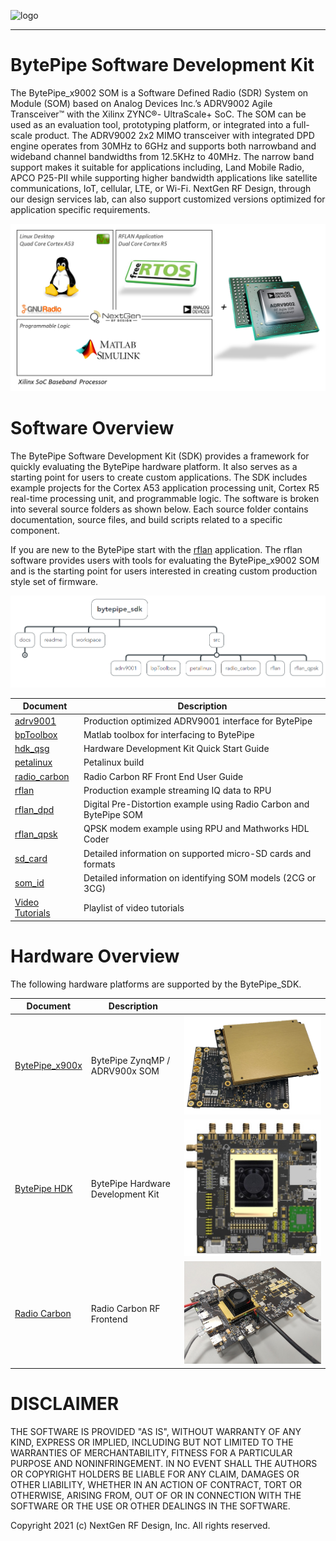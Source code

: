 ![logo](docs/BytePipe_Logo.png)

---

# BytePipe Software Development Kit

The BytePipe_x9002 SOM is a Software Defined Radio (SDR) System on Module (SOM) based on Analog Devices Inc.’s ADRV9002 Agile Transceiver™ with the Xilinx ZYNC®- UltraScale+ SoC.  The SOM can be used as an evaluation tool, prototyping platform, or integrated into a full-scale product.  The ADRV9002 2x2 MIMO transceiver with integrated DPD engine operates from 30MHz to 6GHz and supports both narrowband and wideband channel bandwidths from 12.5KHz to 40MHz.  The narrow band support makes it suitable for applications including, Land Mobile Radio, APCO P25-PII while supporting higher bandwidth applications like satellite communications, IoT, cellular,  LTE, or Wi-Fi.  NextGen RF Design, through our design services lab, can also support customized versions optimized for application specific requirements.

![sdk_01](docs/architecture/sdk_01.png)

# Software Overview

The BytePipe Software Development Kit (SDK) provides a framework for quickly evaluating the BytePipe hardware platform.  It also serves as a starting point for users to create custom applications.  The SDK includes example projects for the Cortex A53 application processing unit, Cortex R5 real-time processing unit, and programmable logic.  The software is broken into several source folders as shown below.  Each source folder contains documentation, source files, and build scripts related to a specific component.  

If you are new to the BytePipe start with the [rflan](src/rflan/README.md) application.  The rflan software provides users with tools for evaluating the BytePipe_x9002 SOM and is the starting point for users interested in creating custom production style set of firmware.  

![src_overview](docs/architecture/src_overview.png)


|  Document                                                           | Description                                                   |
|---------------------------------------------------------------------|---------------------------------------------------------------|
| [adrv9001](src/adrv9001/README.md)                                  | Production optimized ADRV9001 interface for BytePipe          | 
| [bpToolbox](src/bpToolbox/README.md)                                | Matlab toolbox for interfacing to BytePipe                    | 
| [hdk_qsg](docs/hdk_qsg/README.md)                                   | Hardware Development Kit Quick Start Guide                    | 
| [petalinux](src/petalinux/README.md)                                | Petalinux build                                               | 
| [radio_carbon](docs/hardware/RadioCarbon/RadioCarbon.md)            | Radio Carbon RF Front End User Guide                          | 
| [rflan](src/rflan/README.md)                                        | Production example streaming IQ data to RPU                   | 
| [rflan_dpd](src/rflan_dpd)                                     | Digital Pre-Distortion example using Radio Carbon and BytePipe SOM | 
| [rflan_qpsk](src/rflan_qpsk/README.md)                              | QPSK modem example using RPU and Mathworks HDL Coder          | 
| [sd_card](docs/sd_card/README.md)                                   | Detailed information on supported micro-SD cards and formats  | 
| [som_id](docs/som_id/README.md)                                     | Detailed information on identifying SOM models (2CG or 3CG)   | 
| [Video Tutorials](https://www.youtube.com/playlist?list=PL1O6z4HXixy3uAJCNkjg2Hvm9Dcu4XAUr) | Playlist of video tutorials           | 


# Hardware Overview

The following hardware platforms are supported by the BytePipe_SDK.

|  Document                                                 | Description                           |                                                      |
|-----------------------------------------------------------|---------------------------------------|------------------------------------------------------|
| [BytePipe_x900x](docs/hardware/BytePipe_x900x/BytePipe_x900x.md)   | BytePipe ZynqMP / ADRV900x SOM        | ![pic](docs/hardware/BytePipe_x900x/bytepipe_x900x.png)       |
| [BytePipe HDK](docs/hardware/hdk/hdk.md)                           | BytePipe Hardware Development Kit     | ![pic](docs/hardware/hdk/platform.png)                        |
| [Radio Carbon](docs/hardware/RadioCarbon/RadioCarbon.md)           | Radio Carbon RF Frontend              | ![pic](docs/hardware/RadioCarbon/radio_carbon.png)            |



# DISCLAIMER

THE SOFTWARE IS PROVIDED "AS IS", WITHOUT WARRANTY OF ANY KIND, EXPRESS OR IMPLIED, INCLUDING BUT NOT LIMITED TO THE WARRANTIES OF MERCHANTABILITY, FITNESS FOR A PARTICULAR PURPOSE AND NONINFRINGEMENT. IN NO EVENT SHALL THE AUTHORS OR COPYRIGHT HOLDERS BE LIABLE FOR ANY CLAIM, DAMAGES OR OTHER LIABILITY, WHETHER IN AN ACTION OF CONTRACT, TORT OR OTHERWISE, ARISING FROM, OUT OF OR IN CONNECTION WITH THE SOFTWARE OR THE USE OR OTHER DEALINGS IN THE SOFTWARE.

Copyright 2021 (c) NextGen RF Design, Inc. All rights reserved.
